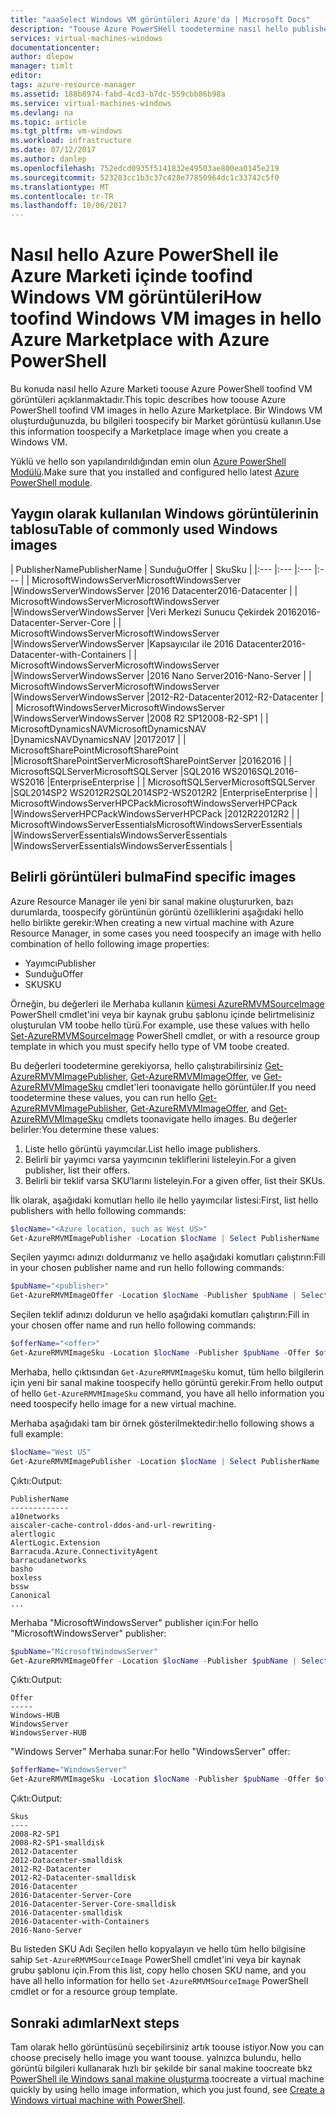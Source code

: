 ```yaml
---
title: "aaaSelect Windows VM görüntüleri Azure'da | Microsoft Docs"
description: "Toouse Azure PowerSHell toodetermine nasıl hello publisher, teklif, SKU ve sürümü Market VM görüntüleri öğrenin."
services: virtual-machines-windows
documentationcenter: 
author: dlepow
manager: timlt
editor: 
tags: azure-resource-manager
ms.assetid: 188b8974-fabd-4cd3-b7dc-559cbb86b98a
ms.service: virtual-machines-windows
ms.devlang: na
ms.topic: article
ms.tgt_pltfrm: vm-windows
ms.workload: infrastructure
ms.date: 07/12/2017
ms.author: danlep
ms.openlocfilehash: 752edcd0935f5141832e49503ae800ea0145e219
ms.sourcegitcommit: 523283cc1b3c37c428e77850964dc1c33742c5f0
ms.translationtype: MT
ms.contentlocale: tr-TR
ms.lasthandoff: 10/06/2017
---
```

# <a name="how-toofind-windows-vm-images-in-hello-azure-marketplace-with-azure-powershell"></a><span data-ttu-id="6bb04-103">Nasıl hello Azure PowerShell ile Azure Marketi içinde toofind Windows VM görüntüleri</span><span class="sxs-lookup"><span data-stu-id="6bb04-103">How toofind Windows VM images in hello Azure Marketplace with Azure PowerShell</span></span>

<span data-ttu-id="6bb04-104">Bu konuda nasıl hello Azure Marketi toouse Azure PowerShell toofind VM görüntüleri açıklanmaktadır.</span><span class="sxs-lookup"><span data-stu-id="6bb04-104">This topic describes how toouse Azure PowerShell toofind VM images in hello Azure Marketplace.</span></span> <span data-ttu-id="6bb04-105">Bir Windows VM oluşturduğunuzda, bu bilgileri toospecify bir Market görüntüsü kullanın.</span><span class="sxs-lookup"><span data-stu-id="6bb04-105">Use this information toospecify a Marketplace image when you create a Windows VM.</span></span>

<span data-ttu-id="6bb04-106">Yüklü ve hello son yapılandırıldığından emin olun [Azure PowerShell Modülü](/powershell/azure/install-azurerm-ps).</span><span class="sxs-lookup"><span data-stu-id="6bb04-106">Make sure that you installed and configured hello latest [Azure PowerShell module](/powershell/azure/install-azurerm-ps).</span></span>



## <a name="table-of-commonly-used-windows-images"></a><span data-ttu-id="6bb04-107">Yaygın olarak kullanılan Windows görüntülerinin tablosu</span><span class="sxs-lookup"><span data-stu-id="6bb04-107">Table of commonly used Windows images</span></span>
| <span data-ttu-id="6bb04-108">PublisherName</span><span class="sxs-lookup"><span data-stu-id="6bb04-108">PublisherName</span></span> | <span data-ttu-id="6bb04-109">Sunduğu</span><span class="sxs-lookup"><span data-stu-id="6bb04-109">Offer</span></span> | <span data-ttu-id="6bb04-110">Sku</span><span class="sxs-lookup"><span data-stu-id="6bb04-110">Sku</span></span> |
|:--- |:--- |:--- |:--- |
| <span data-ttu-id="6bb04-111">MicrosoftWindowsServer</span><span class="sxs-lookup"><span data-stu-id="6bb04-111">MicrosoftWindowsServer</span></span> |<span data-ttu-id="6bb04-112">WindowsServer</span><span class="sxs-lookup"><span data-stu-id="6bb04-112">WindowsServer</span></span> |<span data-ttu-id="6bb04-113">2016 Datacenter</span><span class="sxs-lookup"><span data-stu-id="6bb04-113">2016-Datacenter</span></span> |
| <span data-ttu-id="6bb04-114">MicrosoftWindowsServer</span><span class="sxs-lookup"><span data-stu-id="6bb04-114">MicrosoftWindowsServer</span></span> |<span data-ttu-id="6bb04-115">WindowsServer</span><span class="sxs-lookup"><span data-stu-id="6bb04-115">WindowsServer</span></span> |<span data-ttu-id="6bb04-116">Veri Merkezi Sunucu Çekirdek 2016</span><span class="sxs-lookup"><span data-stu-id="6bb04-116">2016-Datacenter-Server-Core</span></span> |
| <span data-ttu-id="6bb04-117">MicrosoftWindowsServer</span><span class="sxs-lookup"><span data-stu-id="6bb04-117">MicrosoftWindowsServer</span></span> |<span data-ttu-id="6bb04-118">WindowsServer</span><span class="sxs-lookup"><span data-stu-id="6bb04-118">WindowsServer</span></span> |<span data-ttu-id="6bb04-119">Kapsayıcılar ile 2016 Datacenter</span><span class="sxs-lookup"><span data-stu-id="6bb04-119">2016-Datacenter-with-Containers</span></span> |
| <span data-ttu-id="6bb04-120">MicrosoftWindowsServer</span><span class="sxs-lookup"><span data-stu-id="6bb04-120">MicrosoftWindowsServer</span></span> |<span data-ttu-id="6bb04-121">WindowsServer</span><span class="sxs-lookup"><span data-stu-id="6bb04-121">WindowsServer</span></span> |<span data-ttu-id="6bb04-122">2016 Nano Server</span><span class="sxs-lookup"><span data-stu-id="6bb04-122">2016-Nano-Server</span></span> |
| <span data-ttu-id="6bb04-123">MicrosoftWindowsServer</span><span class="sxs-lookup"><span data-stu-id="6bb04-123">MicrosoftWindowsServer</span></span> |<span data-ttu-id="6bb04-124">WindowsServer</span><span class="sxs-lookup"><span data-stu-id="6bb04-124">WindowsServer</span></span> |<span data-ttu-id="6bb04-125">2012-R2-Datacenter</span><span class="sxs-lookup"><span data-stu-id="6bb04-125">2012-R2-Datacenter</span></span> |
| <span data-ttu-id="6bb04-126">MicrosoftWindowsServer</span><span class="sxs-lookup"><span data-stu-id="6bb04-126">MicrosoftWindowsServer</span></span> |<span data-ttu-id="6bb04-127">WindowsServer</span><span class="sxs-lookup"><span data-stu-id="6bb04-127">WindowsServer</span></span> |<span data-ttu-id="6bb04-128">2008 R2 SP1</span><span class="sxs-lookup"><span data-stu-id="6bb04-128">2008-R2-SP1</span></span> |
| <span data-ttu-id="6bb04-129">MicrosoftDynamicsNAV</span><span class="sxs-lookup"><span data-stu-id="6bb04-129">MicrosoftDynamicsNAV</span></span> |<span data-ttu-id="6bb04-130">DynamicsNAV</span><span class="sxs-lookup"><span data-stu-id="6bb04-130">DynamicsNAV</span></span> |<span data-ttu-id="6bb04-131">2017</span><span class="sxs-lookup"><span data-stu-id="6bb04-131">2017</span></span> |
| <span data-ttu-id="6bb04-132">MicrosoftSharePoint</span><span class="sxs-lookup"><span data-stu-id="6bb04-132">MicrosoftSharePoint</span></span> |<span data-ttu-id="6bb04-133">MicrosoftSharePointServer</span><span class="sxs-lookup"><span data-stu-id="6bb04-133">MicrosoftSharePointServer</span></span> |<span data-ttu-id="6bb04-134">2016</span><span class="sxs-lookup"><span data-stu-id="6bb04-134">2016</span></span> |
| <span data-ttu-id="6bb04-135">MicrosoftSQLServer</span><span class="sxs-lookup"><span data-stu-id="6bb04-135">MicrosoftSQLServer</span></span> |<span data-ttu-id="6bb04-136">SQL2016 WS2016</span><span class="sxs-lookup"><span data-stu-id="6bb04-136">SQL2016-WS2016</span></span> |<span data-ttu-id="6bb04-137">Enterprise</span><span class="sxs-lookup"><span data-stu-id="6bb04-137">Enterprise</span></span> |
| <span data-ttu-id="6bb04-138">MicrosoftSQLServer</span><span class="sxs-lookup"><span data-stu-id="6bb04-138">MicrosoftSQLServer</span></span> |<span data-ttu-id="6bb04-139">SQL2014SP2 WS2012R2</span><span class="sxs-lookup"><span data-stu-id="6bb04-139">SQL2014SP2-WS2012R2</span></span> |<span data-ttu-id="6bb04-140">Enterprise</span><span class="sxs-lookup"><span data-stu-id="6bb04-140">Enterprise</span></span> |
| <span data-ttu-id="6bb04-141">MicrosoftWindowsServerHPCPack</span><span class="sxs-lookup"><span data-stu-id="6bb04-141">MicrosoftWindowsServerHPCPack</span></span> |<span data-ttu-id="6bb04-142">WindowsServerHPCPack</span><span class="sxs-lookup"><span data-stu-id="6bb04-142">WindowsServerHPCPack</span></span> |<span data-ttu-id="6bb04-143">2012R2</span><span class="sxs-lookup"><span data-stu-id="6bb04-143">2012R2</span></span> |
| <span data-ttu-id="6bb04-144">MicrosoftWindowsServerEssentials</span><span class="sxs-lookup"><span data-stu-id="6bb04-144">MicrosoftWindowsServerEssentials</span></span> |<span data-ttu-id="6bb04-145">WindowsServerEssentials</span><span class="sxs-lookup"><span data-stu-id="6bb04-145">WindowsServerEssentials</span></span> |<span data-ttu-id="6bb04-146">WindowsServerEssentials</span><span class="sxs-lookup"><span data-stu-id="6bb04-146">WindowsServerEssentials</span></span> |

## <a name="find-specific-images"></a><span data-ttu-id="6bb04-147">Belirli görüntüleri bulma</span><span class="sxs-lookup"><span data-stu-id="6bb04-147">Find specific images</span></span>


<span data-ttu-id="6bb04-148">Azure Resource Manager ile yeni bir sanal makine oluştururken, bazı durumlarda, toospecify görüntünün görüntü özelliklerini aşağıdaki hello hello birlikte gerekir:</span><span class="sxs-lookup"><span data-stu-id="6bb04-148">When creating a new virtual machine with Azure Resource Manager, in some cases you need toospecify an image with hello combination of hello following image properties:</span></span>

* <span data-ttu-id="6bb04-149">Yayımcı</span><span class="sxs-lookup"><span data-stu-id="6bb04-149">Publisher</span></span>
* <span data-ttu-id="6bb04-150">Sunduğu</span><span class="sxs-lookup"><span data-stu-id="6bb04-150">Offer</span></span>
* <span data-ttu-id="6bb04-151">SKU</span><span class="sxs-lookup"><span data-stu-id="6bb04-151">SKU</span></span>

<span data-ttu-id="6bb04-152">Örneğin, bu değerleri ile Merhaba kullanın [kümesi AzureRMVMSourceImage](/powershell/module/azurerm.compute/set-azurermvmsourceimage) PowerShell cmdlet'ini veya bir kaynak grubu şablonu içinde belirtmelisiniz oluşturulan VM toobe hello türü.</span><span class="sxs-lookup"><span data-stu-id="6bb04-152">For example, use these values with hello [Set-AzureRMVMSourceImage](/powershell/module/azurerm.compute/set-azurermvmsourceimage) PowerShell cmdlet, or with a resource group template in which you must specify hello type of VM toobe created.</span></span>

<span data-ttu-id="6bb04-153">Bu değerleri toodetermine gerekiyorsa, hello çalıştırabilirsiniz [Get-AzureRMVMImagePublisher](/powershell/module/azurerm.compute/get-azurermvmimagepublisher), [Get-AzureRMVMImageOffer](/powershell/module/azurerm.compute/get-azurermvmimageoffer), ve [Get-AzureRMVMImageSku](/powershell/module/azurerm.compute/get-azurermvmimagesku) cmdlet'leri toonavigate hello görüntüler.</span><span class="sxs-lookup"><span data-stu-id="6bb04-153">If you need toodetermine these values, you can run hello [Get-AzureRMVMImagePublisher](/powershell/module/azurerm.compute/get-azurermvmimagepublisher), [Get-AzureRMVMImageOffer](/powershell/module/azurerm.compute/get-azurermvmimageoffer), and [Get-AzureRMVMImageSku](/powershell/module/azurerm.compute/get-azurermvmimagesku) cmdlets toonavigate hello images.</span></span> <span data-ttu-id="6bb04-154">Bu değerler belirler:</span><span class="sxs-lookup"><span data-stu-id="6bb04-154">You determine these values:</span></span>

1. <span data-ttu-id="6bb04-155">Liste hello görüntü yayımcılar.</span><span class="sxs-lookup"><span data-stu-id="6bb04-155">List hello image publishers.</span></span>
2. <span data-ttu-id="6bb04-156">Belirli bir yayımcı varsa yayımcının tekliflerini listeleyin.</span><span class="sxs-lookup"><span data-stu-id="6bb04-156">For a given publisher, list their offers.</span></span>
3. <span data-ttu-id="6bb04-157">Belirli bir teklif varsa SKU’larını listeleyin.</span><span class="sxs-lookup"><span data-stu-id="6bb04-157">For a given offer, list their SKUs.</span></span>

<span data-ttu-id="6bb04-158">İlk olarak, aşağıdaki komutları hello ile hello yayımcılar listesi:</span><span class="sxs-lookup"><span data-stu-id="6bb04-158">First, list hello publishers with hello following commands:</span></span>

```powershell
$locName="<Azure location, such as West US>"
Get-AzureRMVMImagePublisher -Location $locName | Select PublisherName
```

<span data-ttu-id="6bb04-159">Seçilen yayımcı adınızı doldurmanız ve hello aşağıdaki komutları çalıştırın:</span><span class="sxs-lookup"><span data-stu-id="6bb04-159">Fill in your chosen publisher name and run hello following commands:</span></span>

```powershell
$pubName="<publisher>"
Get-AzureRMVMImageOffer -Location $locName -Publisher $pubName | Select Offer
```

<span data-ttu-id="6bb04-160">Seçilen teklif adınızı doldurun ve hello aşağıdaki komutları çalıştırın:</span><span class="sxs-lookup"><span data-stu-id="6bb04-160">Fill in your chosen offer name and run hello following commands:</span></span>

```powershell
$offerName="<offer>"
Get-AzureRMVMImageSku -Location $locName -Publisher $pubName -Offer $offerName | Select Skus
```

<span data-ttu-id="6bb04-161">Merhaba, hello çıktısından `Get-AzureRMVMImageSku` komut, tüm hello bilgilerin için yeni bir sanal makine toospecify hello görüntü gerekir.</span><span class="sxs-lookup"><span data-stu-id="6bb04-161">From hello output of hello `Get-AzureRMVMImageSku` command, you have all hello information you need toospecify hello image for a new virtual machine.</span></span>

<span data-ttu-id="6bb04-162">Merhaba aşağıdaki tam bir örnek gösterilmektedir:</span><span class="sxs-lookup"><span data-stu-id="6bb04-162">hello following shows a full example:</span></span>

```powershell
$locName="West US"
Get-AzureRMVMImagePublisher -Location $locName | Select PublisherName

```

<span data-ttu-id="6bb04-163">Çıktı:</span><span class="sxs-lookup"><span data-stu-id="6bb04-163">Output:</span></span>

```
PublisherName
-------------
a10networks
aiscaler-cache-control-ddos-and-url-rewriting-
alertlogic
AlertLogic.Extension
Barracuda.Azure.ConnectivityAgent
barracudanetworks
basho
boxless
bssw
Canonical
...
```

<span data-ttu-id="6bb04-164">Merhaba "MicrosoftWindowsServer" publisher için:</span><span class="sxs-lookup"><span data-stu-id="6bb04-164">For hello "MicrosoftWindowsServer" publisher:</span></span>

```powershell
$pubName="MicrosoftWindowsServer"
Get-AzureRMVMImageOffer -Location $locName -Publisher $pubName | Select Offer
```

<span data-ttu-id="6bb04-165">Çıktı:</span><span class="sxs-lookup"><span data-stu-id="6bb04-165">Output:</span></span>

```
Offer
-----
Windows-HUB
WindowsServer
WindowsServer-HUB
```

<span data-ttu-id="6bb04-166">"Windows Server" Merhaba sunar:</span><span class="sxs-lookup"><span data-stu-id="6bb04-166">For hello "WindowsServer" offer:</span></span>

```powershell
$offerName="WindowsServer"
Get-AzureRMVMImageSku -Location $locName -Publisher $pubName -Offer $offerName | Select Skus
```

<span data-ttu-id="6bb04-167">Çıktı:</span><span class="sxs-lookup"><span data-stu-id="6bb04-167">Output:</span></span>

```
Skus
----
2008-R2-SP1
2008-R2-SP1-smalldisk
2012-Datacenter
2012-Datacenter-smalldisk
2012-R2-Datacenter
2012-R2-Datacenter-smalldisk
2016-Datacenter
2016-Datacenter-Server-Core
2016-Datacenter-Server-Core-smalldisk
2016-Datacenter-smalldisk
2016-Datacenter-with-Containers
2016-Nano-Server
```

<span data-ttu-id="6bb04-168">Bu listeden SKU Adı Seçilen hello kopyalayın ve hello tüm hello bilgisine sahip `Set-AzureRMVMSourceImage` PowerShell cmdlet'ini veya bir kaynak grubu şablonu için.</span><span class="sxs-lookup"><span data-stu-id="6bb04-168">From this list, copy hello chosen SKU name, and you have all hello information for hello `Set-AzureRMVMSourceImage` PowerShell cmdlet or for a resource group template.</span></span>

## <a name="next-steps"></a><span data-ttu-id="6bb04-169">Sonraki adımlar</span><span class="sxs-lookup"><span data-stu-id="6bb04-169">Next steps</span></span>
<span data-ttu-id="6bb04-170">Tam olarak hello görüntüsünü seçebilirsiniz artık toouse istiyor.</span><span class="sxs-lookup"><span data-stu-id="6bb04-170">Now you can choose precisely hello image you want toouse.</span></span> <span data-ttu-id="6bb04-171">yalnızca bulundu, hello görüntü bilgileri kullanarak hızlı bir şekilde bir sanal makine toocreate bkz [PowerShell ile Windows sanal makine oluşturma](quick-create-powershell.md).</span><span class="sxs-lookup"><span data-stu-id="6bb04-171">toocreate a virtual machine quickly by using hello image information, which you just found, see [Create a Windows virtual machine with PowerShell](quick-create-powershell.md).</span></span>
